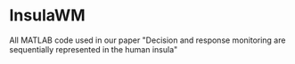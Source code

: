 # InsulaWM
All MATLAB code used in our paper "Decision and response monitoring are sequentially represented in the human insula"
